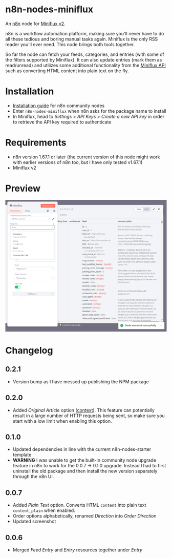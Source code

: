 # n8n-nodes-miniflux

An [n8n](https://github.com/n8n-io/n8n) node for [Miniflux v2](https://github.com/miniflux/v2). 

n8n is a workflow automation platform, making sure you'll never have to do all these tedious and boring manual tasks again. Miniflux is the only RSS reader you'll ever need. This node brings both tools together.

So far the node can fetch your feeds, categories, and entries (with some of the filters supported by Miniflux). It can also update entries (mark them as read/unread) and utilizes some additional functionality from the [Miniflux API](https://miniflux.app/docs/api.html) such as converting HTML content into plain text on the fly.

# Installation

* [Installation guide](https://docs.n8n.io/integrations/community-nodes/installation/) for n8n community nodes
* Enter `n8n-nodes-miniflux` when n8n asks for the package name to install
* In Miniflux, head to *Settings* > *API Keys* > *Create a new API key* in order to retrieve the API key required to authenticate

# Requirements

* n8n version 1.67.1 or later (the current version of this node might work with earlier versions of n8n too, but I have only tested v1.67.1)
* Miniflux v2

# Preview

![Screenshot](./img/screenshot.png)

# Changelog

## 0.2.1

* Version bump as I have messed up publishing the NPM package

## 0.2.0

* Added *Original Article* option ([context](https://github.com/that-one-tom/n8n-nodes-miniflux/issues/2)). This feature can potentially result in a large number of HTTP requests being sent, so make sure you start with a low limit when enabling this option. 

## 0.1.0

* Updated dependencies in line with the current n8n-nodes-starter template
* **WARNING** I was unable to get the built-in community node upgrade feature in n8n to work for the 0.0.7 -> 0.1.0 upgrade. Instead I had to first uninstall the old package and then install the new version separately through the n8n UI.

## 0.0.7

* Added *Plain Text* option. Converts HTML `content` into plain text `content_plain` when enabled.
* Order options alphabetically, renamed *Direction* into *Order Direction*
* Updated screenshot

## 0.0.6

* Merged *Feed Entry* and *Entry* resources together under *Entry*
